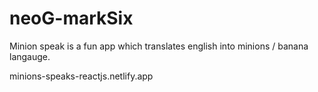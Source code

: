 # neoG-markSix
 
Minion speak is a fun app which translates english into minions / banana langauge.

minions-speaks-reactjs.netlify.app

